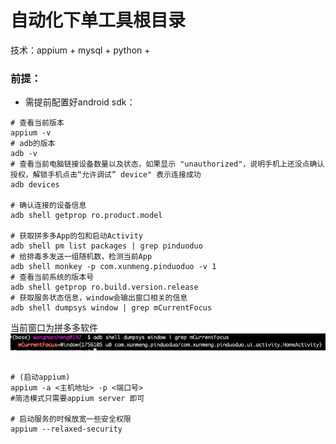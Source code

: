 # 自动化下单工具根目录
技术：appium + mysql + python + 

### 前提：
- 需提前配置好android sdk：
  

```shell
# 查看当前版本
appium -v 
# adb的版本
adb -v 
# 查看当前电脑链接设备数量以及状态，如果显示 "unauthorized"，说明手机上还没点确认授权，解锁手机点击“允许调试” device" 表示连接成功
adb devices 

# 确认连接的设备信息
adb shell getprop ro.product.model

# 获取拼多多App的包和启动Activity
adb shell pm list packages | grep pinduoduo
# 给排毒多发送一组随机数，检测当前App
adb shell monkey -p com.xunmeng.pinduoduo -v 1
# 查看当前系统的版本号
adb shell getprop ro.build.version.release
# 获取服务状态信息，window会输出窗口相关的信息
adb shell dumpsys window | grep mCurrentFocus
```
当前窗口为拼多多软件
![img.png](img/img.png)

```shell

# (启动appium)
appium -a <主机地址> -p <端口号>
#简洁模式只需要appium server 即可

# 启动服务的时候放宽一些安全权限
appium --relaxed-security

```